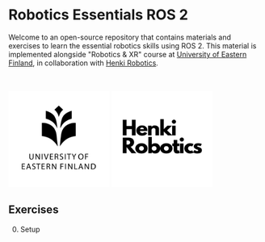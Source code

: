 # Robotics Essentials ROS 2

Welcome to an open-source repository that contains materials and exercises 
to learn the essential robotics skills using ROS 2. This material is 
implemented alongside "Robotics & XR" course at [University of Eastern Finland](https://www.uef.fi/en), in 
collaboration with [Henki Robotics](https://henkirobotics.com/).

<br><br>
[<img src="images/uef_logo.jpg" alt="UEF Logo" width="200" height="190"/>](https://www.uef.fi/en)
[<img src="images/henki_robotics_logo.png" alt="Henki Robotics Logo" width="200" height="190"/>](https://henkirobotics.com/)


## Exercises

0. Setup
